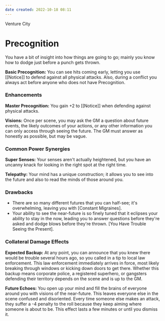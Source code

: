 ```yaml
---
date created: 2022-10-18 08:11
---
```


Venture City

# Precognition

You have a bit of insight into how things are going to go; mainly you know how to dodge just before a punch gets thrown.

**Basic Precognition:** You can see hits coming early, letting you use [[Notice]] to defend against all physical attacks. Also, during a conflict you always act before anyone who does not have Precognition.

### Enhancements

**Master Precognition:** You gain +2 to [[Notice]] when defending against physical attacks.

**Visions:** Once per scene, you may ask the GM a question about future events, the likely outcomes of your actions, or any other information you can only access through seeing the future. The GM must answer as honestly as possible, but may be vague.

### Common Power Synergies

**Super Senses:** Your senses aren't actually heightened, but you have an uncanny knack for looking in the right spot at the right time.

**Telepathy:** Your mind has a unique construction; it allows you to see into the future and also to read the minds of those around you.

### Drawbacks

- There are so many different futures that you can half-see; it's overwhelming, leaving you with [Constant Migraines].
- Your ability to see the near-future is so finely tuned that it eclipses your ability to stay in the now, leading you to answer questions before they're asked and dodge blows before they're thrown. [You Have Trouble Seeing the Present].

### Collateral Damage Effects

**Expected Backup:** At any point, you can announce that you knew there would be trouble several hours ago, so you called in a tip to local law enforcement. This law enforcement immediately arrives in force, most likely breaking through windows or kicking down doors to get there. Whether this backup means corporate police, a registered superhero, or gangsters defending their territory depends on the scene and is up to the GM.

**Future Echoes:** You open up your mind and fill the brains of everyone around you with visions of the near-future. This leaves everyone else in the scene confused and disoriented. Every time someone else makes an attack, they suffer a -4 penalty to the roll because they keep aiming where someone is about to be. This effect lasts a few minutes or until you dismiss it.

